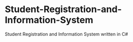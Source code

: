 # Student-Registration-and-Information-System
Student Registration and Information System written in C#
